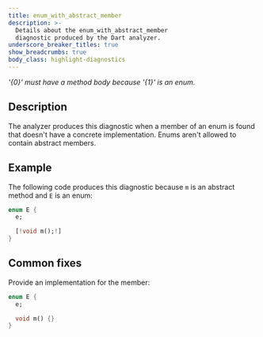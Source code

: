 ```yaml
---
title: enum_with_abstract_member
description: >-
  Details about the enum_with_abstract_member
  diagnostic produced by the Dart analyzer.
underscore_breaker_titles: true
show_breadcrumbs: true
body_class: highlight-diagnostics
---
```


_'{0}' must have a method body because '{1}' is an enum._

## Description

The analyzer produces this diagnostic when a member of an enum is found
that doesn't have a concrete implementation. Enums aren't allowed to
contain abstract members.

## Example

The following code produces this diagnostic because `m` is an abstract
method and `E` is an enum:

```dart
enum E {
  e;

  [!void m();!]
}
```

## Common fixes

Provide an implementation for the member:

```dart
enum E {
  e;

  void m() {}
}
```
